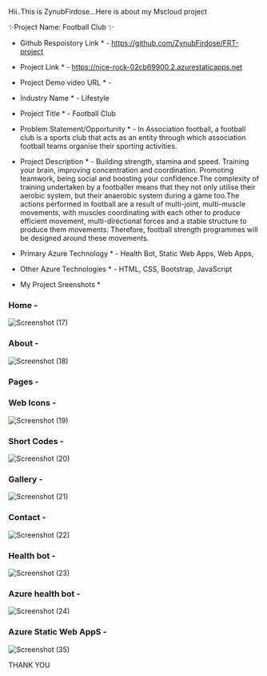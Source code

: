 Hii..This is ZynubFirdose...Here is about my Mscloud project

✨Project Name: Football Club ✨

* Github Respoistory Link * - https://github.com/ZynubFirdose/FRT-project
* Project Link * - https://nice-rock-02cb69900.2.azurestaticapps.net
* Project Demo video URL * - 


* Industry Name * - Lifestyle

* Project Title * - Football Club

* Problem Statement/Opportunity * - In Association football, a football club is a sports club that acts as an entity through which association football teams organise 
                                    their sporting activities.

* Project Description * - Building strength, stamina and speed. Training your brain, improving concentration and coordination. Promoting teamwork, being social and                               boosting your confidence.The complexity of training undertaken by a footballer means that they not only utilise their aerobic system, but                               their anaerobic system during a game too.The actions performed in football are a result of multi-joint, multi-muscle movements, with muscles 
                          coordinating with each other to produce efficient movement, multi-directional forces and a stable structure to produce them movements.                                 Therefore, football strength programmes will be designed around these movements.

* Primary Azure Technology * - Health Bot, Static Web Apps, Web Apps,

* Other Azure Technologies * -  HTML, CSS, Bootstrap, JavaScript

 * My Project Sreenshots * 
 
 ### Home -

![Screenshot (17)](https://user-images.githubusercontent.com/114640204/208718428-1a3388da-9de0-4002-9cc2-22792341cc81.png)


### About -

![Screenshot (18)](https://user-images.githubusercontent.com/114640204/208719892-1340cebe-563a-4f5b-8440-9bf1f823ec3d.png)


### Pages -


### Web Icons - 

![Screenshot (19)](https://user-images.githubusercontent.com/114640204/208722621-ead97dc9-172f-4e2b-9d64-0ed48fe119a0.png)



### Short Codes - 

![Screenshot (20)](https://user-images.githubusercontent.com/114640204/208723281-5b8c3e57-a768-49a7-a48a-79de516d31c6.png)


### Gallery -

![Screenshot (21)](https://user-images.githubusercontent.com/114640204/208724150-bc3bcb14-4a8e-4b36-99bc-acf1ca286793.png)



### Contact -

![Screenshot (22)](https://user-images.githubusercontent.com/114640204/208724887-3aa216cb-1ec3-4ff0-83b3-5427d68d1243.png)


### Health bot -

![Screenshot (23)](https://user-images.githubusercontent.com/114640204/208725798-d5ae54c6-2a31-4c93-8f87-5c39e28e3d6e.png)



### Azure health bot -

![Screenshot (24)](https://user-images.githubusercontent.com/114640204/208727045-b23604ad-a6cf-4d99-af60-eb2760a30957.png)


### Azure Static Web AppS -

![Screenshot (35)](https://user-images.githubusercontent.com/114640204/209471939-66e5f927-2c82-4c1c-a790-0b81d0cc2f3c.png)

THANK YOU
